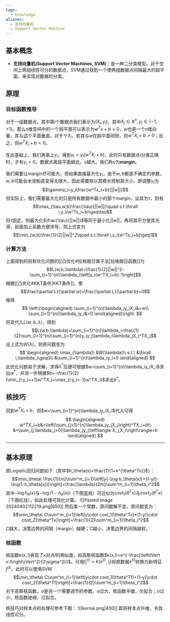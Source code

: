 ```yaml
---
tags:
  - Knowledge
aliases:
  - 支持向量机
  - Support Vector Machine
---
```

## 基本概念
- **支持向量机(Support Vector Machines, SVM)**：是一种二分类模型。对于空间上两组线性可分的数据点，SVM通过找到一个使两组数据点间隔最大的超平面，来实现对数据的分类。
## 原理
### 目标函数推导
对于一组数据点，其中第$i$个数据点我们表示为$(X_i,y_i)$，其中$X_i\in\mathbb{R}^n,y_i\in\{-1,+1\}$。那么$n$维空间中的一个超平面可以表示为$w^Tx+b=0$，$w$也是一个$n$维向量，其与这个平面垂直。对于$\forall X_i$，若其与$w$在超平面同侧，则$w^TX_i+b>0$；反之，则$w^TX_i+b<0$。

在此基础上，我们再乘上$y_i$，得到$\gamma_i=y_i(w^TX_i+b)$，此时只有数据点$i$分类正确时，才有$\gamma_i>0$，数据点离超平面越远，$\gamma$越大。我们称$\gamma$为**margin**。

我们需要让margin尽可能大，但如果直接最大化$\gamma_i$，由于$w,b$都是不确定的参数，$w,b$可能会水涨船高变得无限大，因此需要除以其模长控制其大小，即调整$\gamma_i$为$$\gamma_i=y_i\frac{w^Tx_i+b}{||w||}$$
但实际上，我们需要最大化的只是所有数据中最小的那个margin，设其为$\tau$，则有
$$\max_{\tau,w,b}\frac{\tau}{||w||}\quad s.t.\forall i,y_i(w^Tx_i+b)\geq\tau$$
将$\tau$固定，则最大化$\frac{\tau}{||w||}$等同于最小化$||w||$，再将其平方使其光滑，前面加上系数方便求导，则上式变为
$$\min_{w,b}\frac{1}{2}||w||^2\quad s.t.\forall i,y_i(w^Tx_i+b)\geq1$$
### 计算方法
上面得到的目标优化问题的[[凸优化#拉格朗日乘子法|拉格朗日函数]]为
$$L(w,b,\lambda)=\frac{1}{2}||w||^2-\sum_{i=1}^{n}\lambda_i\left[y_i(w^TX_i+b)-1\right]$$
根据[[凸优化#KKT条件|KKT条件]]，使
$$\frac{\partial L}{\partial w}=\frac{\partial L}{\partial b}=0$$
推得
$$
\left\{\begin{aligned}
\sum_{i=1}^{n}\lambda_iy_iX_i&=w\\
\sum_{i=1}^{n}\lambda_iy_i&=0
\end{aligned}\right.
$$
将其代入$L(w,b,\lambda)$，得到
$$L(w,b,\lambda)=\sum_{i=1}^{n}\lambda_i-\frac{1}{2}\sum_{i=1}^{n}\sum_{j=1}^{n}y_iy_j\lambda_i\lambda_jX_i^TX_j$$
设上式为$W(\lambda)$，则原问题变为
$$
\begin{aligned}
\max_{\lambda}\ &W(\lambda)\\
s.t.\ &\forall i,\lambda_i\geq0\\
&\sum_{i=1}^{n}\lambda_iy_i=0
\end{aligned}
$$
此优化问题易于求解，求得$\lambda^*$后便可根据$w=\sum_{i=1}^{n}\lambda_iy_iX_i$求出$w^*$，并进一步根据$b=-\frac{1}{2}(\min_{i:y_i=+1}w^TX_i+\max_{i:y_i=-1}w^TX_i)$求出$b^*$。
## 核技巧
回到$w^TX_i+b$，将$w=\sum_{i=1}^{n}\lambda_iy_iX_i$代入可得
$$
\begin{aligned}
w^TX_i+b&=\left(\sum_{j=1}^{n}\lambda_jy_jX_j\right)^TX_i+b\\
&=\sum_{j:\lambda_j>0}\lambda_jy_j\left\langle X_j,X_i\right\rangle+b
\end{aligned}
$$


---
## 基本原理
原Logistic回归问题如下（其中$h_\theta(x)=\frac{1}{1+e^{\theta^Tx}}$）：
$$\min_\theta\ \frac{1}{m}\sum^m_{i=1}\left[y(-\log h_\theta(x))+(1-y)(-\log(1-h_\theta(x)))\right]+\frac{\lambda}{2m}\sum^m_{i=1}\theta_i^2$$
其中$-\log h_\theta(x)$与$-\log(1-h_\theta(x))$（下图蓝线）可近似为$cost_1(\theta^Tx)$与$cost_2(\theta^Tx)$（下图红线），如此处理可简化计算。
![[Pasted image 20240402112219.png|650]]
然后乘一个常数，原问题解不变，原问题变为：
$$\min_\theta\ C\sum^m_{i=1}\left[y\cdot cost_1(\theta^Tx)+(1-y)\cdot cost_2(\theta^Tx)\right]+\frac{1}{2}\sum^m_{i=1}\theta_i^2$$
C越大，决策边界的间隔（margin）越硬；C越小，决策边界的间隔越软。
### 核函数
核函数$k(x,l)$表现了$x$对点$l$的相似度，如高斯核函数$k(x,l)=e^{-\frac{\left\lVert x-l\right\rVert^2}{2\sigma^2}}$。可用$f^{(i)}_j=k(x^{(i)},l_j)$将原数据$x^{(i)}$转换为新特征$f^{(i)}$，此时可以使用SVM
$$\min_\theta\ C\sum^m_{i=1}\left[y\cdot cost_1(\theta^Tf)+(1-y)\cdot cost_2(\theta^Tf)\right]+\frac{1}{2}\sum^m_{i=1}\theta_i^2$$
对于高斯核函数，$\sigma$是另一个需要调节的参数。$\sigma$过大，核函数平缓，欠拟合；$\sigma$过小，核函数陡峭，过拟合。

核技巧对样本点的处理可参考下图：
![[kernal.png|400]]
即将样本点升维，令其线性可分。





